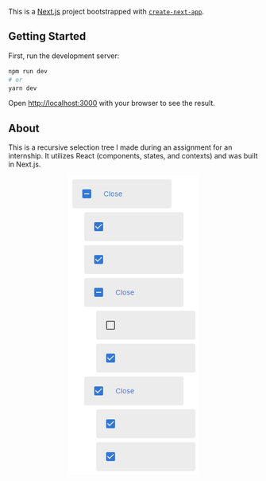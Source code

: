 This is a [Next.js](https://nextjs.org/) project bootstrapped with [`create-next-app`](https://github.com/vercel/next.js/tree/canary/packages/create-next-app).

## Getting Started

First, run the development server:

```bash
npm run dev
# or
yarn dev
```

Open [http://localhost:3000](http://localhost:3000) with your browser to see the result.

## About

This is a recursive selection tree I made during an assignment for an internship. It utilizes React (components, states, and contexts) and was built in Next.js.
<p align="center">
  <img src="/Capture.PNG">
</p>

